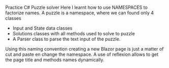 Practice C#
Puzzle solver
Here I learnt how to use NAMESPACES to factorize names.
A puzzle is a namespace, where we can found only 4 classes
* Input and State data classes
* Solutions classes with all methods used to solve to puzzle
* A Parser class to parse the text input of the puzzle.

Using this naming convention creating a new Blazor page is just a matter of cut and paste en change the namespace.
A use of reflexion allows to get the page title and methods names dynamically.
